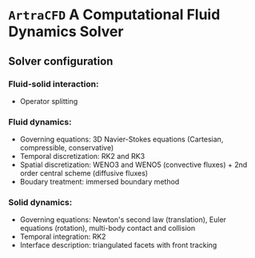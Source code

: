 # `ArtraCFD` A Computational Fluid Dynamics Solver

## Solver configuration

### Fluid-solid interaction:

* Operator splitting

### Fluid dynamics:

* Governing equations: 3D Navier-Stokes equations (Cartesian, compressible, conservative)
* Temporal discretization: RK2 and RK3
* Spatial discretization: WENO3 and WENO5 (convective fluxes) + 2nd order central scheme (diffusive fluxes)
* Boudary treatment: immersed boundary method

### Solid dynamics:

* Governing equations: Newton's second law (translation), Euler equations (rotation), multi-body contact and collision
* Temporal integration: RK2
* Interface description: triangulated facets with front tracking

